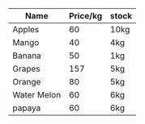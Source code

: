 |Name|Price/kg|stock|
|-----|----|----|
|Apples|60|10kg|
|Mango|40|4kg|
|Banana|50|1kg|
|Grapes|157|5kg|
|Orange |80|5kg|
|Water Melon |60|6kg|
|papaya |60|6kg|
